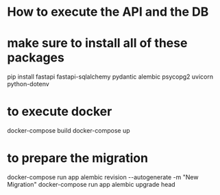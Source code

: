 # How to execute the API and the DB

# make sure to install all of these packages
pip install fastapi fastapi-sqlalchemy pydantic alembic psycopg2 uvicorn python-dotenv

# to execute docker
docker-compose build
docker-compose up

# to prepare the migration
docker-compose run app alembic revision --autogenerate -m "New Migration"
docker-compose run app alembic upgrade head